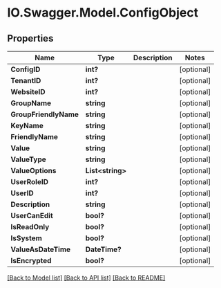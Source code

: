 # IO.Swagger.Model.ConfigObject
## Properties

Name | Type | Description | Notes
------------ | ------------- | ------------- | -------------
**ConfigID** | **int?** |  | [optional] 
**TenantID** | **int?** |  | [optional] 
**WebsiteID** | **int?** |  | [optional] 
**GroupName** | **string** |  | [optional] 
**GroupFriendlyName** | **string** |  | [optional] 
**KeyName** | **string** |  | [optional] 
**FriendlyName** | **string** |  | [optional] 
**Value** | **string** |  | [optional] 
**ValueType** | **string** |  | [optional] 
**ValueOptions** | **List&lt;string&gt;** |  | [optional] 
**UserRoleID** | **int?** |  | [optional] 
**UserID** | **int?** |  | [optional] 
**Description** | **string** |  | [optional] 
**UserCanEdit** | **bool?** |  | [optional] 
**IsReadOnly** | **bool?** |  | [optional] 
**IsSystem** | **bool?** |  | [optional] 
**ValueAsDateTime** | **DateTime?** |  | [optional] 
**IsEncrypted** | **bool?** |  | [optional] 

[[Back to Model list]](../README.md#documentation-for-models) [[Back to API list]](../README.md#documentation-for-api-endpoints) [[Back to README]](../README.md)

